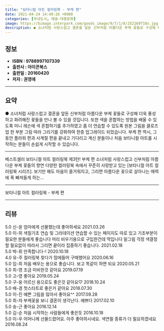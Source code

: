 ```yaml
---
title: "보타니컬 아트 컬러링북 - 부케 편"
date: 2021-04-24 14:49:26 +0900
categories: [국내도서, 예술-대중문화]
image: https://bimage.interpark.com/goods_image/9/7/1/8/252169718s.jpg
description: ● 소녀처럼 사랑스럽고 결혼을 앞둔 신부처럼 아름다운 부케 꽃들로 구성해 더욱 풍성하고 화려해진 꽃들을 만나 볼 수 있을 것입니다. 또한 색을 혼합하는 방법을 배울 수 있도록 미니 레슨에 색 혼합하기를 추가하였고 좀 더 연습할 수 있도록 원본 그림을 클로즈업 한 부분 그림 따라 그리기
---
```


## **정보**

- **ISBN : 9788997107339**
- **출판사 : 아이콘북스**
- **출판일 : 20160420**
- **저자 : 권영애**

------



## **요약**

●  소녀처럼 사랑스럽고 결혼을 앞둔 신부처럼 아름다운 부케 꽃들로 구성해 더욱 풍성하고 화려해진 꽃들을 만나 볼 수 있을 것입니다. 또한 색을 혼합하는 방법을 배울 수 있도록 미니 레슨에 색 혼합하기를 추가하였고 좀 더 연습할 수 있도록 원본 그림을 클로즈업 한 부분 그림 따라 그리기를 강화하여 한층 업그레이드 되었습니다. 부케 편 역시, 그동안 플라워 편과 사계절 편을 끝내고 기다리고 계신 분들이나 처음 보타니컬 아트를 시작하는 분들이 손쉽게 시작할 수 있습니다.

------

베스트셀러 보타니컬 아트 컬러링북 제3탄! 부케 편&#x0D;소녀처럼 사랑스럽고 신부처럼 아름다운 부케 꽃들의 향연&#x0D;&#x0D;다양한 컬러링북 속에서 꾸준히 사랑받고 있는 [보타니컬 아트 컬러링북 시리즈]. 보기만 해도 마음이 즐거워지고, 그리면 아름다운 꽃으로 살아나는 매력에 푹 빠져들게 하는... 

------


보타니컬 아트 컬러링북 - 부케 편 

------


## **리뷰** 

5.0 신-윤 엄마에게 선물했는데 좋아하세요 2021.03.26 <br/>5.0 이-희 색칠기초 연습 및 그라데이션 연습할 수 있는 페이지도 따로 있고 기초부분이 필요한 분들에게 좋습니다
머리 비우기용으로  구입한건데 딱입니다
밑그림 걱정 색결정할 필요없이 따라서 그리면 끝이라 집중하기 좋습니다.  2021.02.18 <br/>5.0 박-휘 만족합니다-! 2020.10.18 <br/>4.0 유-주 컬러링북 찾다가 맘에들어 구매했어요 2020.06.16 <br/>5.0 임-희 처음 배우는 용으로 좋습니다.
보고 똑같이 하면 되요 2020.05.21 <br/>5.0 최-영 조금 미비한것 같아요 2019.07.19 <br/>5.0 고-영 좋아요 2019.05.24 <br/>5.0 구-웅 어르신 용으로도 좋은것 같아요♡ 2018.10.24 <br/>5.0 배-경 첫스타트로 좋은거 같아요 2018.07.30 <br/>5.0 이-진 예쁜 그림을 많아서 좋아요^^ 2017.09.28 <br/>5.0 최-자 부케꽃을 보니 결혼이 생각난다.  예쁘다 2017.02.10 <br/>5.0 송-근 좋아요 2016.12.14 <br/>5.0 김-순 처음 시작하는 사람들에게 좋은듯 2016.10.18 <br/>5.0 이-우 어머니께 선물드렸어요. 아주 좋아하시네요. 색연필 종류가 더 필요하겠네요 2016.08.24 <br/>